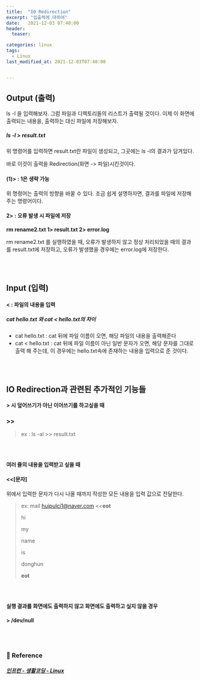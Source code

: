```yaml
---
title:  "IO Redirection"
excerpt: "입출력에 대하여"
date:   2021-12-03 07:40:00 
header:
  teaser:

categories: linux
tags:
  - Linux
last_modified_at: 2021-12-03T07:40:00


---
```


## Output (출력)

ls -l 을 입력해보자. 그럼 파일과 디렉토리들의 리스트가 출력될 것이다. 이제 이 화면에 출력되는 내용을, 출력하는 대신 파일에 저장해보자.

##### ls -l > result.txt 

위 명령어를 입력하면 result.txt란 파일이 생성되고, 그곳에는 ls -l의 결과가 담겨있다.

바로 이것이 출력을 Redirection(화면 -> 파일)시킨것이다.

#### (1)>  :  1은 생략 가능

위 명령어는 출력의 방향을 바꿀 수 있다. 조금 쉽게 설명하자면, 결과를 파일에 저장해주는 명령어이다.

#### 2>   :  오류 발생 시 파일에 저장

**rm rename2.txt 1> result.txt 2> error.log**

rm rename2.txt 를 실행하였을 때, 오류가 발생하지 않고 정상 처리되었을 때의 결과를 result.txt에 저장하고, 오류가 발생했을 경우에는 error.log에 저장한다.

<br/>

<br/>

## Input (입력)

#### < : 파일의 내용을 입력

##### cat hello.txt 와 cat < hello.txt의 차이

- cat hello.txt : cat 뒤에 파일 이름이 오면, 해당 파일의 내용을 출력해준다
- cat < hello.txt : cat 뒤에 파일 이름이 아닌 일반 문자가 오면, 해당 문자를 그대로 출력 해 주는데, 이 경우에는 hello.txt속에 존재하는 내용을 입력으로 준 것이다.

<br/>

<br/>

## IO Redirection과 관련된 추가적인 기능들

**> 시 덮어쓰기가 아닌 이어쓰기를 하고싶을 때**

### \>>

> ex : ls -al >> result.txt

<br/>

<br/>

**여러 줄의 내용을 입력받고 싶을 때**

#### <<[문자]

위에서 입력한 문자가 다시 나올 때까지 작성한 모든 내용을 입력 값으로 전달한다.

> ex: mail huipulci1@naver.com <<**eot**
>
> hi
>
> my
>
> name
>
> is
>
> donghun
>
> **eot**

<br/>

<br/>

**실행 결과를 화면에도 출력하지 않고 화면에도 출력하고 싶지 않을 경우**

#### \> /dev/null

<br/>

<br/>

### 📔 Reference

##### [인프런 - 생활코딩 - Linux](https://www.inflearn.com/course/%EC%83%9D%ED%99%9C%EC%BD%94%EB%94%A9-%EB%A6%AC%EB%88%85%EC%8A%A4-%EA%B0%95%EC%A2%8C/dashboard)

